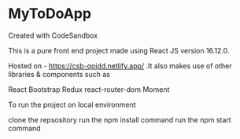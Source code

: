 # MyToDoApp
Created with CodeSandbox

This is a pure front end project made using React JS version 16.12.0.

Hosted on - https://csb-qojdd.netlify.app/ .It also makes use of other libraries & components such as

React Bootstrap
Redux
react-router-dom
Moment

To run the project on local environment

clone the repsository
run the npm install command
run the npm start command
